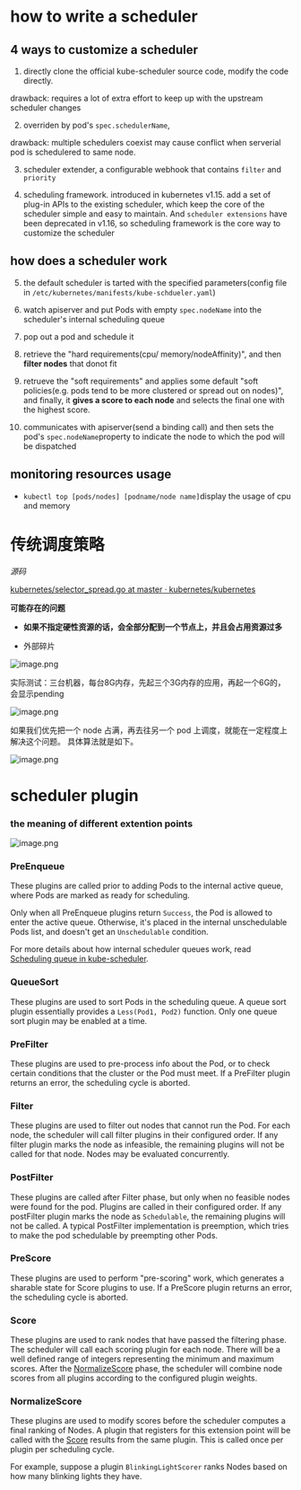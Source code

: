 # how to write a scheduler

## 4 ways to customize a scheduler

1. directly clone the official kube-scheduler source code, modify the code directly.

  drawback: requires a lot of extra effort to keep up with the upstream scheduler changes

2. overriden by pod's  `spec.schedulerName`,

  drawback: multiple schedulers coexist may cause conflict when serverial pod is schedulered to same node.

3. scheduler extender, a configurable webhook that contains  `filter`  and  `priority`

4. scheduling framework. introduced in kubernetes v1.15. add a set of plug-in APIs to the existing scheduler, which keep the core of the scheduler simple and easy to maintain. And `scheduler extensions` have been deprecated in v1.16, so scheduling framework is the core way to customize the scheduler

## how does a scheduler work

5. the default scheduler is tarted with the specified parameters(config file in `/etc/kubernetes/manifests/kube-schdueler.yaml`)

6. watch apiserver and put Pods with empty `spec.nodeName` into the scheduler's internal scheduling queue

7. pop out a pod and schedule it

8. retrieve the "hard requirements(cpu/ memory/nodeAffinity)", and then **filter nodes** that donot fit

9. retrueve the "soft requirements" and applies some default "soft policies(e.g. pods tend to be more clustered or spread out on nodes)", and finally, it **gives a score to each node** and selects the final one with the highest score.

10. communicates with apiserver(send a binding call) and then sets the pod's `spec.nodeName`property to indicate the node to which the pod will be dispatched

## monitoring resources usage

- `kubectl top [pods/nodes] [podname/node name]`display the usage of cpu and memory



# 传统调度策略

 *源码*

[kubernetes/selector_spread.go at master · kubernetes/kubernetes](https://github.com/kubernetes/kubernetes/blob/master/pkg/scheduler/framework/plugins/selectorspread/selector_spread.go)



**可能存在的问题**

- **如果不指定硬性资源的话，会全部分配到一个节点上，并且会占用资源过多**

- 外部碎片



![image.png](https://flowus.cn/preview/2916e9f3-0fd8-4a63-9a89-e267d4f23360)

实际测试：三台机器，每台8G内存，先起三个3G内存的应用，再起一个6G的，会显示pending

![image.png](https://flowus.cn/preview/f3e4b2a9-b053-4231-96b8-5fd451ffbfd1)



如果我们优先把一个 node 占满，再去往另一个 pod 上调度，就能在一定程度上解决这个问题。 具体算法就是如下。

![image.png](https://flowus.cn/preview/d4c7d279-7433-4eb8-b345-ea05d53a9507)


# scheduler plugin

### the meaning of different extention points

![image.png](https://flowus.cn/preview/ec27c1e0-fefa-41cf-b733-59abfdd830c0)

### PreEnqueue

These plugins are called prior to adding Pods to the internal active queue, where Pods are marked as ready for scheduling.

Only when all PreEnqueue plugins return `Success`, the Pod is allowed to enter the active queue. Otherwise, it's placed in the internal unschedulable Pods list, and doesn't get an `Unschedulable` condition.

For more details about how internal scheduler queues work, read [Scheduling queue in kube-scheduler](https://github.com/kubernetes/community/blob/f03b6d5692bd979f07dd472e7b6836b2dad0fd9b/contributors/devel/sig-scheduling/scheduler_queues.md).

### QueueSort

These plugins are used to sort Pods in the scheduling queue. A queue sort plugin essentially provides a `Less(Pod1, Pod2)` function. Only one queue sort plugin may be enabled at a time.

### PreFilter

These plugins are used to pre-process info about the Pod, or to check certain conditions that the cluster or the Pod must meet. If a PreFilter plugin returns an error, the scheduling cycle is aborted.

### Filter

These plugins are used to filter out nodes that cannot run the Pod. For each node, the scheduler will call filter plugins in their configured order. If any filter plugin marks the node as infeasible, the remaining plugins will not be called for that node. Nodes may be evaluated concurrently.

### PostFilter

These plugins are called after Filter phase, but only when no feasible nodes were found for the pod. Plugins are called in their configured order. If any postFilter plugin marks the node as `Schedulable`, the remaining plugins will not be called. A typical PostFilter implementation is preemption, which tries to make the pod schedulable by preempting other Pods.

### PreScore

These plugins are used to perform "pre-scoring" work, which generates a sharable state for Score plugins to use. If a PreScore plugin returns an error, the scheduling cycle is aborted.

### Score

These plugins are used to rank nodes that have passed the filtering phase. The scheduler will call each scoring plugin for each node. There will be a well defined range of integers representing the minimum and maximum scores. After the [NormalizeScore](https://kubernetes.io/docs/concepts/scheduling-eviction/scheduling-framework/#normalize-scoring) phase, the scheduler will combine node scores from all plugins according to the configured plugin weights.

### NormalizeScore

These plugins are used to modify scores before the scheduler computes a final ranking of Nodes. A plugin that registers for this extension point will be called with the [Score](https://kubernetes.io/docs/concepts/scheduling-eviction/scheduling-framework/#scoring) results from the same plugin. This is called once per plugin per scheduling cycle.

For example, suppose a plugin `BlinkingLightScorer` ranks Nodes based on how many blinking lights they have.

